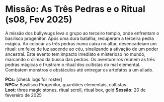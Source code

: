 # Missão: As Três Pedras e o Ritual (s08, Fev 2025)

A missão dos bullywugs leva o grupo ao terceiro templo, onde enfrentam o basilisco progenitor. Após uma dura batalha, recuperam a terceira pedra mágica. Ao colocar as três pedras numa caixa no altar, desencadeiam um ritual: um feixe de luz ascende ao céu, sinalizando a ativação de um poder ancestral. Este evento tem impacto imediato e misterioso no mundo, marcando o clímax da busca das pedras.
Os aventureiros reúnem as três pedras mágicas e frustram o ritual dos cultistas do mal elemental. Combatem monstros e obstáculos até entregar os artefatos a um aliado.  

**PCs:** [check logs for roster]  
**NPCs:** Basilisco Progenitor, guardiões elementais, cultistas  
**Loot:** three magic stones, ritual scroll, ritual box, gold
**Sessão:** 20 de fevereiro de 2025
